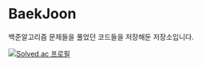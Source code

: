 # BaekJoon
백준알고리즘 문제들을 풀었던 코드들을 저장해둔 저장소입니다.

[![Solved.ac 프로필](http://mazassumnida.wtf/api/v2/generate_badge?boj=daenggui)](https://solved.ac/daenggui)
